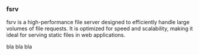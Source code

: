 ### fsrv

fsrv is a high-performance file server designed to efficiently handle large volumes of file requests. It is optimized for speed and scalability, making it ideal for serving static files in web applications.

bla bla bla